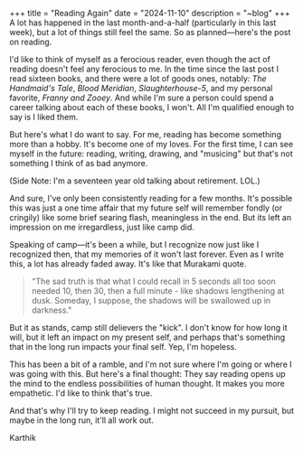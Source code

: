 +++
title = "Reading Again"
date = "2024-11-10"
description = "~blog"
+++
A lot has happened in the last month-and-a-half (particularly in this last week), but a lot of things still feel the same. So as planned—here's the post on reading.

I'd like to think of myself as a ferocious reader, even though the act of reading doesn't feel any ferocious to me. In the time since the last post I read sixteen books, and there were a lot of goods ones, notably: *The Handmaid's Tale*, *Blood Meridian*, *Slaughterhouse-5*, and my personal favorite, *Franny and Zooey*. And while I'm sure a person could spend a career talking about each of these books, I won't. All I'm qualified enough to say is I liked them. 

But here's what I do want to say. For me, reading has become something more than a hobby. It's become one of my loves. For the first time, I can see myself in the future: reading, writing, drawing, and "musicing" but that's not something I think of as bad anymore. 

(Side Note: I'm a seventeen year old  talking about retirement. LOL.)

And sure, I've only been consistently reading for a few months. It's possible this was just a one time affair that my future self will remember fondly (or cringily) like some brief searing flash, meaningless in the end. But its left an impression on me irregardless, just like camp did.  

Speaking of camp—it's been a while, but I recognize now just like I recognized then, that my memories of it won't last forever. Even as I write this, a lot has already faded away. It's like that Murakami quote.

<blockquote>"The sad truth is that what I could recall in 5 seconds all too soon needed 10, then 30, then a full minute - like shadows lengthening at dusk. Someday, I suppose, the shadows will be swallowed up in darkness."</blockquote>

But it as stands, camp still delievers the "kick". I don't know for how long it will, but it left an impact on my present self, and perhaps that's something that in the long run impacts your final self. Yep, I'm hopeless.

This has been a bit of a ramble, and I'm not sure where I'm going or where I was going with this. But here's a final thought: They say reading opens up the mind to the endless possibilities of human thought. It makes you more empathetic. I'd like to think that's true.

And that's why I'll try to keep reading. I might not succeed in my pursuit, but maybe in the long run, it'll all work out.

Karthik